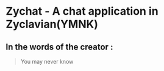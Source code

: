 # Zychat - A chat application in Zyclavian(YMNK)

## In the words of the creator : 
> You may never know


